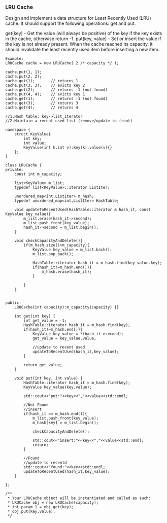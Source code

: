 ### LRU Cache

Design and implement a data structure for Least Recently Used (LRU) cache. It should support the following operations: get and put.

get(key) - Get the value (will always be positive) of the key if the key exists in the cache, otherwise return -1.
put(key, value) - Set or insert the value if the key is not already present. When the cache reached its capacity, it should invalidate the least recently used item before inserting a new item.

```
Example:
LRUCache cache = new LRUCache( 2 /* capacity */ );

cache.put(1, 1);
cache.put(2, 2);
cache.get(1);       // returns 1
cache.put(3, 3);    // evicts key 2
cache.get(2);       // returns -1 (not found)
cache.put(4, 4);    // evicts key 1
cache.get(1);       // returns -1 (not found)
cache.get(3);       // returns 3
cache.get(4);       // returns 4
```

```
//1.Hash table: key->list_iterator
//2.Maintain a recent used list (remove/update to front)

namespace {
    struct KeyValue{
        int key;
        int value;
        KeyValue(int k,int v):key(k),value(v){}
    };
}

class LRUCache {
private:
    const int m_capacity;
    
    list<KeyValue> m_list;
    typedef list<KeyValue>::iterator ListIter;
    
    unordered_map<int,ListIter> m_hash;
    typedef unordered_map<int,ListIter> HashTable;
    
    void updateToRecentUsed(HashTable::iterator & hash_it, const KeyValue key_value){
        m_list.erase(hash_it->second);
        m_list.push_front(key_value);
        hash_it->second = m_list.begin();
    }
    
    void checkCapacityAndDelete(){
        if(m_hash.size()>m_capacity){
            KeyValue key_value = m_list.back();
            m_list.pop_back();
            
            HashTable::iterator hash_it = m_hash.find(key_value.key);
            if(hash_it!=m_hash.end()){
                m_hash.erase(hash_it);
            }
            
        }
    }
    
    
public:
    LRUCache(int capacity):m_capacity(capacity) {}
    
    int get(int key) {
        int get_value = -1;
        HashTable::iterator hash_it = m_hash.find(key);
        if(hash_it!=m_hash.end()){
            KeyValue key_value = *(hash_it->second);
            get_value = key_value.value;

            //update to recent used
            updateToRecentUsed(hash_it,key_value);
        }

        return get_value;
    }
    
    void put(int key, int value) {
        HashTable::iterator hash_it = m_hash.find(key);
        KeyValue key_value(key,value);
        
        std::cout<<"put:"<<key<<","<<value<<std::endl;

        //Not Found
        //insert
        if(hash_it == m_hash.end()){
            m_list.push_front(key_value);
            m_hash[key] = m_list.begin();

            checkCapacityAndDelete();
            
            std::cout<<"insert:"<<key<<","<<value<<std::endl;
            return;
        }
        
        //Found
        //update to recentd
        std::cout<<"found:"<<key<<std::endl;
        updateToRecentUsed(hash_it,key_value);
    }

};

/**
 * Your LRUCache object will be instantiated and called as such:
 * LRUCache obj = new LRUCache(capacity);
 * int param_1 = obj.get(key);
 * obj.put(key,value);
 */
```
